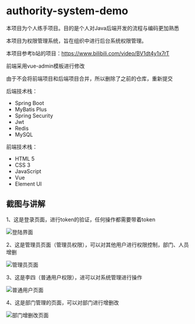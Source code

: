 # authority-system-demo

本项目为个人练手项目。目的是个人对Java后端开发的流程与编码更加熟悉

本项目为权限管理系统，旨在组织中进行后台系统权限管理。

本项目参考b站的项目：https://www.bilibili.com/video/BV1dt4y1x7rT

前端采用vue-admin模板进行修改

由于不会将前端项目和后端项目合并，所以删除了之前的仓库，重新提交

后端技术栈：

- Spring Boot
- MyBatis Plus
- Spring Security
- Jwt
- Redis
- MySQL

前端技术栈：

- HTML 5
- CSS 3
- JavaScript
- Vue
- Element UI

## 截图与讲解

1、这是登录页面，进行token的验证，任何操作都需要带着token

![登陆界面](D:\project\authority-system\image\登陆界面.png)



2、这是管理员页面（管理员权限），可以对其他用户进行权限控制，部门、人员增删

![管理员页面](D:\project\authority-system\image\管理员页面.png)

3、这是李四（普通用户权限），进可以对系统管理进行操作

![普通用户页面](D:\project\authority-system\image\普通用户页面.png)

4、这是部门管理的页面，可以对部门进行增删改

![部门增删改页面](D:\project\authority-system\image\部门增删改页面.png)